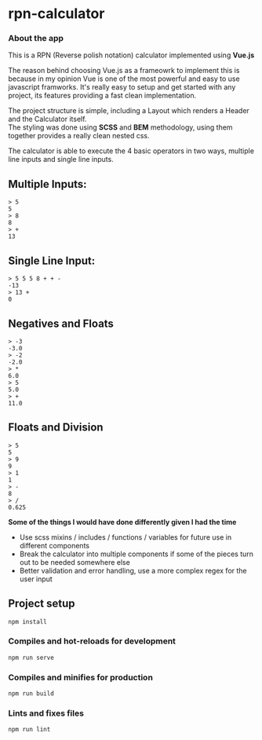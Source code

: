 # rpn-calculator

### About the app
This is a RPN (Reverse polish notation) calculator implemented using **Vue.js** <br>

The reason behind choosing Vue.js as a frameowrk to implement this is because in my opinion Vue is one of the most powerful and easy to use javascript framworks. It's really easy to setup and get started with any project, its features providing a fast clean implementation.

The project structure is simple, including a Layout which renders a Header and the Calculator itself. <br>
The styling was done using **SCSS** and **BEM** methodology, using them together provides a really clean nested css.

The calculator is able to execute the 4 basic operators in two ways, multiple line inputs and single line inputs. <br>

## Multiple Inputs:
```
> 5 
5
> 8
8
> +
13
```

## Single Line Input:
```
> 5 5 5 8 + + -
-13
> 13 +
0
```

## Negatives and Floats
```
> -3
-3.0
> -2
-2.0
> *
6.0
> 5
5.0
> +
11.0
```

## Floats and Division
```
> 5
5
> 9
9
> 1
1
> -
8
> /
0.625
```

**Some of the things I would have done differently given I had the time**
  * Use scss mixins / includes / functions / variables for future use in different components
  * Break the calculator into multiple components if some of the pieces turn out to be needed somewhere else
  * Better validation and error handling, use a more complex regex for the user input


## Project setup
```
npm install
```

### Compiles and hot-reloads for development
```
npm run serve
```

### Compiles and minifies for production
```
npm run build
```

### Lints and fixes files
```
npm run lint
```
